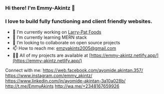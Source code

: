### Hi there! I'm Emmy-Akintz 👋

### I love to build fully functioning and client friendly websites.

- 🔭 I’m currently working on [Larry-Pat Foods](https://github.com/Emmy-Akintz/larry-pat-foods)
- 🌱 I’m currently learning MERN stack
- 👯 I’m looking to collaborate on open source projects
- 📫 How to reach me: emzyakints2005@gmail.com
- 👨‍💻 All of my projects are available at [https://emmy-akintz.netlify.app/](https://emmy-akintz.netlify.app/)

Connect with me: 
[](https://twitter.com/emmy_ak7)
https://web.facebook.com/ayomide.akintan.357/
https://www.instagram.com/emmy_akintz/
https://www.linkedin.com/in/ayomide-akintan-3a10a028b/
http://t.me/EmmyAkints
http://wa.me/+2348167659926

<!--
**Emmy-Akintz/Emmy-Akintz** is a ✨ _special_ ✨ repository because its `README.md` (this file) appears on your GitHub profile.

Here are some ideas to get you started:

- 🔭 I’m currently working on ...
- 🌱 I’m currently learning ...
- 👯 I’m looking to collaborate on ...
- 🤔 I’m looking for help with ...
- 💬 Ask me about ...
- 📫 How to reach me: ...
- 😄 Pronouns: ...
- ⚡ Fun fact: ...
-->
